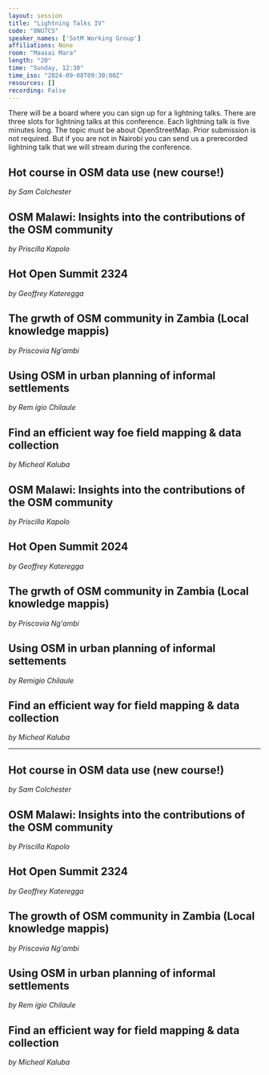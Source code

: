 ```yaml
---
layout: session
title: "Lightning Talks IV"
code: "8NU7CS"
speaker_names: ['SotM Working Group']
affiliations: None
room: "Maasai Mara"
length: "20"
time: "Sunday, 12:30"
time_iso: "2024-09-08T09:30:00Z"
resources: []
recording: False
---
```


There will be a board where you can sign up for a lightning talks. There are three slots for lightning talks at this conference. Each lightning talk is five minutes long. The topic must be about OpenStreetMap. Prior submission is not required. But if you are not in Nairobi you can send us a prerecorded lightning talk that we will stream during the conference.

## Hot course in OSM data use (new course!)
_by Sam Colchester_

## OSM Malawi: Insights into the contributions of the OSM community
_by Priscilla Kapolo_

## Hot Open Summit 2324
_by Geoffrey Kateregga_

## The grwth of OSM community in Zambia (Local knowledge mappis)
_by Priscovia Ng'ambi_

## Using OSM in urban planning of informal settlements
_by Rem ígio Chilaule_

## Find an efficient way foe field mapping &amp; data collection
_by Micheal Kaluba_

## OSM Malawi: Insights into the contributions of the OSM community
_by Priscilla Kapolo_

## Hot Open Summit 2024
_by Geoffrey Kateregga_

## The grwth of OSM community in Zambia (Local knowledge mappis)
_by Priscovia Ng'ambi_

## Using OSM in urban planning of informal settements
_by Remígio Chilaule_

## Find an efficient way for field mapping &amp; data collection
_by Micheal Kaluba_

<hr>

## Hot course in OSM data use (new course!)
_by Sam Colchester_

## OSM Malawi: Insights into the contributions of the OSM community
_by Priscilla Kapolo_

## Hot Open Summit 2324
_by Geoffrey Kateregga_

## The growth of OSM community in Zambia (Local knowledge mappis)
_by Priscovia Ng'ambi_

## Using OSM in urban planning of informal settlements
_by Rem ígio Chilaule_

## Find an efficient way for field mapping &amp; data collection
_by Micheal Kaluba_

